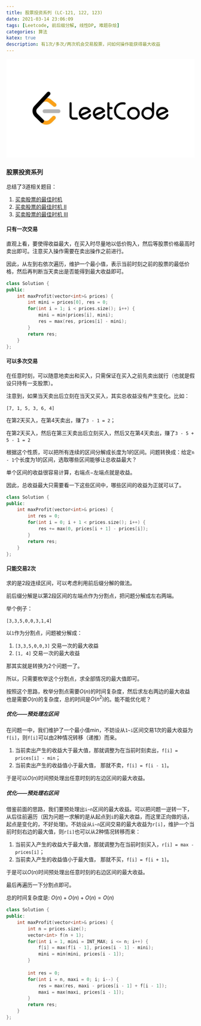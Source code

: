 ```yaml
---
title: 股票投资系列 (LC-121, 122, 123)
date: 2021-03-14 23:06:09
tags: [Leetcode, 前后缀分解, 线性DP, 难题杂烩]
categories: 算法
katex: true
description: 有1次/多次/两次机会交易股票，问如何操作能获得最大收益
---
```


![LC](/images/Leetcode.jpg)

<!--more-->

###  **股票投资系列**

总结了3道相关题目：
1. [买卖股票的最佳时机](https://leetcode-cn.com/problems/best-time-to-buy-and-sell-stock/)
2. [买卖股票的最佳时机 II](https://leetcode-cn.com/problems/best-time-to-buy-and-sell-stock-ii/)
3. [买卖股票的最佳时机 III](https://leetcode-cn.com/problems/best-time-to-buy-and-sell-stock-iii/)

#### **只有一次交易**

直观上看，要使得收益最大，在买入时尽量地以低价购入，然后等股票价格最高时卖出即可。注意买入操作需要在卖出操作之前进行。

因此，从左到右依次遍历，维护一个最小值，表示当前时刻之前的股票的最低价格，然后再判断当天卖出是否能得到最大收益即可。

```cpp
class Solution {
public:
    int maxProfit(vector<int>& prices) {
        int mini = prices[0], res = 0;
        for(int i = 1; i < prices.size(); i++) {
            mini = min(prices[i], mini);
            res = max(res, prices[i] - mini);
        }
        return res;
    }
};
```
#### **可以多次交易**

在任意时刻，可以随意地卖出和买入，只需保证在买入之前先卖出就行（也就是假设只持有一支股票）。

注意到，如果当天卖出后立刻在当天又买入，其实总收益没有产生变化。比如：

`[7, 1, 5, 3, 6, 4]`

在第2天买入，在第4天卖出，赚了`3 - 1 = 2`；

在第2天买入，然后在第三天卖出后立刻买入，然后又在第4天卖出，赚了`3 - 5 + 5 - 1 = 2`

根据这个性质，可以把所有连续的区间分解成长度为1的区间。问题转换成：给定`n - 1`个长度为1的区间，选取哪些区间能够让总收益最大？

单个区间的收益很容易计算，右端点$-$左端点就是收益。

因此，总收益最大只需要看一下这些区间中，哪些区间的收益为正就可以了。

```cpp
class Solution {
public:
    int maxProfit(vector<int>& prices) {
        int res = 0;
        for(int i = 0; i + 1 < prices.size(); i++) {
            res += max(0, prices[i + 1] - prices[i]);
        }
        return res;
    }
};
```

#### **只能交易2次**

求的是2段连续区间，可以考虑利用前后缀分解的做法。

前后缀分解是以第2段区间的左端点作为分割点，把问题分解成左右两端。

举个例子：

`[3,3,5,0,0,3,1,4]`

以`1`作为分割点，问题被分解成：

1. `[3,3,5,0,0,3]` 交易一次的最大收益
2. `[1, 4]` 交易一次的最大收益

那其实就是转换为2个问题一了。

所以，只需要枚举这个分割点，求全部情况的最大值即可。

按照这个思路，枚举分割点需要$O(n)$的时间复杂度，然后求左右两边的最大收益也是需要$O(n)$的复杂度，总的时间是$O(n^2)$的。能不能优化呢？


##### **优化——预处理左区间**

在问题一中，我们维护了一个最小值min，不妨设从`1~i`区间交易1次的最大收益为`f[i]`，则`f[i]`可以由2种情况转移（递推）而来。

1. 当前卖出产生的收益大于最大值，那就调整为在当前时刻卖出，`f[i] = prices[i] - min`；
2. 当前卖出产生的收益值小于最大值， 那就不卖，`f[i] = f[i - 1]`。

于是可以$O(n)$时间预处理出任意时刻的左边区间的最大收益。

##### **优化——预处理右区间**

借鉴前面的思路，我们要预处理出`i~n`区间的最大收益。可以把问题一逆转一下，从后往前遍历（因为问题一求解的是从起点到`i`的最大收益，而这里正向做的话，起点是变化的，不好处理)。不妨设从`i~n`区间交易的最大收益为`r[i]`，维护一个当前时刻右边的最大值，则`r[i]`也可以从2种情况转移而来：

1.  当前买入产生的收益大于最大值，那就调整为在当前时刻买入，`r[i] = max -prices[i]`；
2.  当前卖入产生的收益值小于最大值， 那就不买，`f[i] = f[i + 1]`。

于是可以$O(n)$时间预处理出任意时刻的右边区间的最大收益。


最后再遍历一下分割点即可。

总的时间复杂度是: $O(n) + O(n) + O(n) = O(n)$

```cpp
class Solution {
public:
    int maxProfit(vector<int>& prices) {
        int n = prices.size();
        vector<int> f(n + 1);
        for(int i = 1, mini = INT_MAX; i <= n; i++) {
            f[i] = max(f[i - 1], prices[i - 1] - mini);
            mini = min(mini, prices[i - 1]);
        }

        int res = 0;
        for(int i = n, maxi = 0; i; i--) {
            res = max(res, maxi - prices[i - 1] + f[i - 1]);
            maxi = max(maxi, prices[i - 1]);
        }
        return res;
    }
};
```

